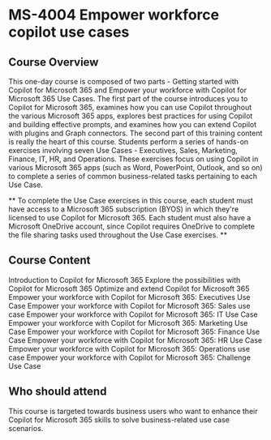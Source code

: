 # MS-4004 Empower workforce copilot use cases


## Course Overview
This one-day course is composed of two parts - Getting started with Copilot for Microsoft 365 and Empower your workforce with Copilot for Microsoft 365 Use Cases. The first part of the course introduces you to Copilot for Microsoft 365, examines how you can use Copilot throughout the various Microsoft 365 apps, explores best practices for using Copilot and building effective prompts, and examines how you can extend Copilot with plugins and Graph connectors. The second part of this training content is really the heart of this course. Students perform a series of hands-on exercises involving seven Use Cases - Executives, Sales, Marketing, Finance, IT, HR, and Operations. These exercises focus on using Copilot in various Microsoft 365 apps (such as Word, PowerPoint, Outlook, and so on) to complete a series of common business-related tasks pertaining to each Use Case.

** To complete the Use Case exercises in this course, each student must have access to a Microsoft 365 subscription (BYOS) in which they're licensed to use Copilot for Microsoft 365. Each student must also have a Microsoft OneDrive account, since Copilot requires OneDrive to complete the file sharing tasks used throughout the Use Case exercises. **

## Course Content
Introduction to Copilot for Microsoft 365
Explore the possibilities with Copilot for Microsoft 365
Optimize and extend Copilot for Microsoft 365
Empower your workforce with Copilot for Microsoft 365: Executives Use Case
Empower your workforce with Copilot for Microsoft 365: Sales use case
Empower your workforce with Copilot for Microsoft 365: IT Use Case
Empower your workforce with Copilot for Microsoft 365: Marketing Use Case
Empower your workforce with Copilot for Microsoft 365: Finance Use Case
Empower your workforce with Copilot for Microsoft 365: HR Use Case
Empower your workforce with Copilot for Microsoft 365: Operations use case
Empower your workforce with Copilot for Microsoft 365: Challenge Use Case

## Who should attend
This course is targeted towards business users who want to enhance their Copilot for Microsoft 365 skills to solve business-related use case scenarios.
